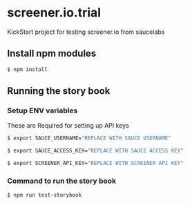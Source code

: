 # screener.io.trial
KickStart project for testing screener.io from saucelabs

## Install npm modules

``` bash
$ npm install
```

## Running the story book

### Setup ENV variables
These are Required for setting up API keys

``` bash
$ export SAUCE_USERNAME="REPLACE WITH SAUCE USERNAME"
```

``` bash
$ export SAUCE_ACCESS_KEY="REPLACE WITH SAUCE ACCESS KEY"
```

``` bash
$ export SCREENER_API_KEY="REPLACE WITH SCREENER API KEY"
```

### Command to run the story book

``` bash
$ npm run test-storybook
```
